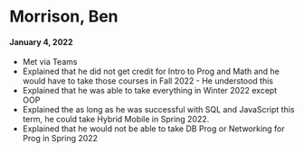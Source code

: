 # Morrison, Ben

#### January 4, 2022

* Met via Teams
* Explained that he did not get credit for Intro to Prog and Math and he would have to take those courses in Fall 2022 - He understood this
* Explained that he was able to take everything in Winter 2022 except OOP
* Explained the as long as he was successful with SQL and JavaScript this term, he could take Hybrid Mobile in Spring 2022.  
* Explained that he would not be able to take DB Prog or Networking for Prog in Spring 2022